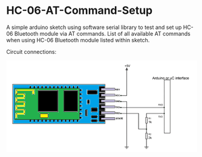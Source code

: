 # HC-06-AT-Command-Setup
A simple arduino sketch using software serial library to test and set up HC-06 Bluetooth module via AT commands.
List of all available AT commands when using HC-06 Bluetooth module listed within sketch.

Circuit connections:

![](HC06-Bluetooth-module-circuit.png)

